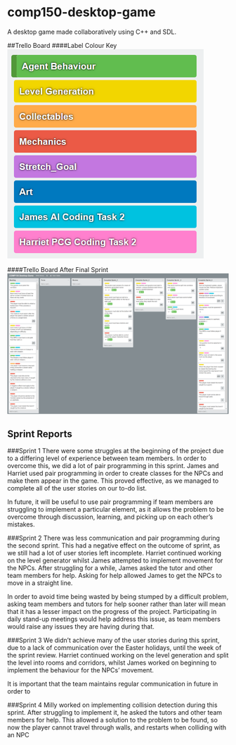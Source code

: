 # comp150-desktop-game
A desktop game made collaboratively using C++ and SDL.

##Trello Board
####Label Colour Key
![Labels](https://github.com/NecroReindeer/comp150-desktop-game/blob/master/Trello/Labels.png)

####Trello Board After Final Sprint
![Trello](https://github.com/NecroReindeer/comp150-desktop-game/blob/master/Trello/Trello%20Sprints.png)

## Sprint Reports

###Sprint 1
There were some struggles at the beginning of the project due to a differing level of experience between team members. In order to overcome this, we did a lot of pair programming in this sprint. 
James and Harriet used pair programming in order to create classes for the NPCs and make them appear in the game. This proved effective, as we managed to complete all of the user stories on our to-do list.

In future, it will be useful to use pair programming if team members are struggling to implement a particular element, as it allows the problem to be overcome through discussion, learning, and picking up on each other’s mistakes.

###Sprint 2
There was less communication and pair programming during the second sprint. This had a negative effect on the outcome of sprint, as we still had a lot of user stories left incomplete.
Harriet continued working on the level generator whilst James attempted to implement movement for the NPCs. 
After struggling for a while, James asked the tutor and other team members for help. Asking for help allowed James to get the NPCs to move in a straight line.

In order to avoid time being wasted by being stumped by a difficult problem, asking team members and tutors for help sooner rather than later will mean that it has a lesser impact on the progress of the project. Participating in daily stand-up meetings would help address this issue, as team members would raise any issues they are having during that.

###Sprint 3
We didn’t achieve many of the user stories during this sprint, due to a lack of communication over the Easter holidays, until the week of the sprint review.
Harriet continued working on the level generation and split the level into rooms and corridors, whilst James worked on beginning to implement the behaviour for the NPCs’ movement.

It is important that the team maintains regular communication in future in order to 


###Sprint 4
Milly worked on implementing collision detection during this sprint. After struggling to implement it, he asked the tutors and other team members for help. This allowed a solution to the problem to be found, so now the player cannot travel through walls, and restarts when colliding with an NPC

